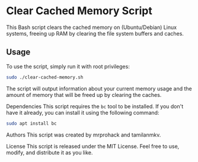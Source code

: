 # Clear Cached Memory Script


This Bash script clears the cached memory on (Ubuntu/Debian) Linux systems, freeing up RAM by clearing the file system buffers and caches.

## Usage
To use the script, simply run it with root privileges:

```sh
sudo ./clear-cached-memory.sh
```
The script will output information about your current memory usage and the amount of memory that will be freed up by clearing the caches.

Dependencies
This script requires the `bc` tool to be installed. If you don't have it already, you can install it using the following command:

```sh
sudo apt install bc
```

Authors
This script was created by mrprohack and tamilanmkv.

License
This script is released under the MIT License. Feel free to use, modify, and distribute it as you like.

